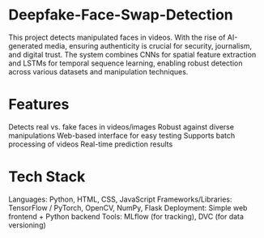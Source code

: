 # Deepfake-Face-Swap-Detection
This project detects manipulated faces in videos. With the rise of AI-generated media, ensuring authenticity is crucial for security, journalism, and digital trust. The system combines CNNs for spatial feature extraction and LSTMs for temporal sequence learning, enabling robust detection across various datasets and manipulation techniques. 

# Features
Detects real vs. fake faces in videos/images
Robust against diverse manipulations
Web-based interface for easy testing
Supports batch processing of videos
Real-time prediction results

# Tech Stack
Languages: Python, HTML, CSS, JavaScript
Frameworks/Libraries: TensorFlow / PyTorch, OpenCV, NumPy, Flask
Deployment: Simple web frontend + Python backend
Tools: MLflow (for tracking), DVC (for data versioning)

